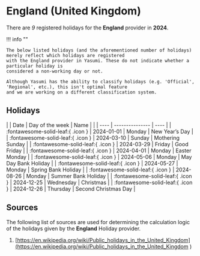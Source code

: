 # England (United Kingdom)

There are _9_ registered holidays for the **England** provider in **2024**.

!!! info ""

    The below listed holidays (and the aforementioned number of holidays) merely reflect which holidays are registered
    with the England provider in Yasumi. These do not indicate whether a particular holiday is
    considered a non-working day or not.

    Although Yasumi has the ability to classify holidays (e.g. 'Official', 'Regional', etc.), this isn't optimal feature
    and we are working on a different classification system.

## Holidays

| | Date | Day of the week | Name |
| | ---- | --------------- | ---- |
| :fontawesome-solid-leaf:{ .icon } | 2024-01-01 | Monday | New Year’s Day |
| :fontawesome-solid-leaf:{ .icon } | 2024-03-10 | Sunday | Mothering Sunday |
| :fontawesome-solid-leaf:{ .icon } | 2024-03-29 | Friday | Good Friday |
| :fontawesome-solid-leaf:{ .icon } | 2024-04-01 | Monday | Easter Monday |
| :fontawesome-solid-leaf:{ .icon } | 2024-05-06 | Monday | May Day Bank Holiday |
| :fontawesome-solid-leaf:{ .icon } | 2024-05-27 | Monday | Spring Bank Holiday |
| :fontawesome-solid-leaf:{ .icon } | 2024-08-26 | Monday | Summer Bank Holiday |
| :fontawesome-solid-leaf:{ .icon } | 2024-12-25 | Wednesday | Christmas |
| :fontawesome-solid-leaf:{ .icon } | 2024-12-26 | Thursday | Second Christmas Day |

## Sources

The following list of sources are used for determining the calculation logic of
the holidays given by the **England** Holiday provider.


1. [https://en.wikipedia.org/wiki/Public_holidays_in_the_United_Kingdom](https://en.wikipedia.org/wiki/Public_holidays_in_the_United_Kingdom )
   